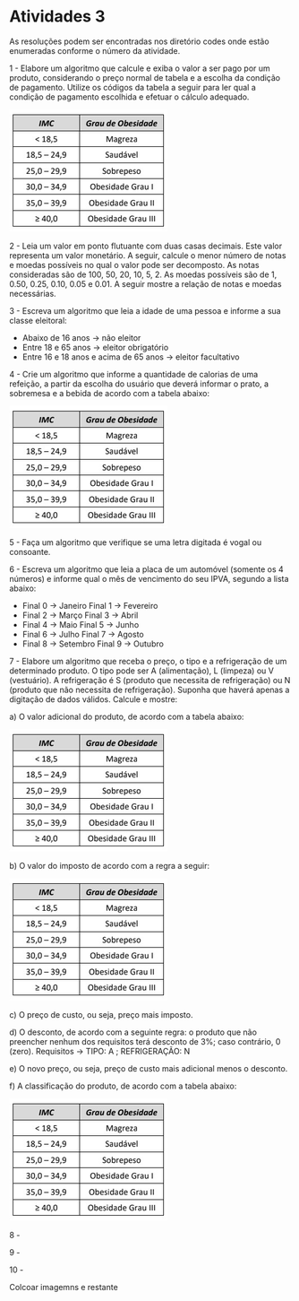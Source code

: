 <h1>Atividades 3 </h1>

<p> As resoluções podem ser encontradas nos diretório codes onde estão enumeradas conforme o número da atividade. </p>

<p>1 - Elabore um algoritmo que calcule e exiba o valor a ser pago por um produto, considerando o preço  normal de tabela e a escolha da condição de pagamento. Utilize os códigos da tabela a seguir para  ler qual a condição de pagamento escolhida e efetuar o cálculo adequado.   </p>

![alt text](https://github.com/souza10v/Exercicios-em-C/blob/main/activities2/images/03.jpg?raw=true)

<p>2 - Leia um valor em ponto flutuante com duas casas decimais. Este valor representa um valor  monetário. A seguir, calcule o menor número de notas e moedas possíveis no qual o valor pode ser  decomposto. As notas consideradas são de 100, 50, 20, 10, 5, 2. As moedas possíveis são de 1, 0.50,  0.25, 0.10, 0.05 e 0.01. A seguir mostre a relação de notas e moedas necessárias.    </p>

<p>3 - Escreva um algoritmo que leia a idade de uma pessoa e informe a sua classe eleitoral:  </p>

<ul>
  <li> Abaixo de 16 anos → não eleitor</li>
  <li> Entre 18 e 65 anos → eleitor obrigatório</li>
  <li> Entre 16 e 18 anos e acima de 65 anos → eleitor facultativo</li>
</ul>

<p>4 - Crie um algoritmo que informe a quantidade de calorias de uma refeição, a partir da escolha do  usuário que deverá informar o prato, a sobremesa e a bebida de acordo com a tabela abaixo: </p>

![alt text](https://github.com/souza10v/Exercicios-em-C/blob/main/activities2/images/03.jpg?raw=true)

<p>5 - Faça um algoritmo que verifique se uma letra digitada é vogal ou consoante. </p>

<p>6 - Escreva um algoritmo que leia a placa de um automóvel (somente os 4 números) e informe qual o  mês de vencimento do seu IPVA, segundo a lista abaixo:  </p>

<ul>
  <li> Final 0 → Janeiro Final 1 → Fevereiro </li>
  <li> Final 2 → Março Final 3 → Abril </li>
  <li> Final 4 → Maio Final 5 → Junho </li>
  <li> Final 6 → Julho Final 7 → Agosto </li>
  <li> Final 8 → Setembro Final 9 → Outubro </li>
</ul>

<p>7 - Elabore um algoritmo que receba o preço, o tipo e a refrigeração de um determinado produto. O  tipo pode ser A (alimentação), L (limpeza) ou V (vestuário). A refrigeração é S (produto que necessita  de refrigeração) ou N (produto que não necessita de refrigeração). Suponha que haverá apenas a  digitação de dados válidos. Calcule e mostre:  </p>

<p> </p>

<p> a) O valor adicional do produto, de acordo com a tabela abaixo: </p>

![alt text](https://github.com/souza10v/Exercicios-em-C/blob/main/activities2/images/03.jpg?raw=true)

<p> b) O valor do imposto de acordo com a regra a seguir:</p>

![alt text](https://github.com/souza10v/Exercicios-em-C/blob/main/activities2/images/03.jpg?raw=true)

<p> c) O preço de custo, ou seja, preço mais imposto. </p>

<p> d) O desconto, de acordo com a seguinte regra: o produto que não preencher nenhum dos requisitos terá desconto de 3%; caso contrário, 0 (zero). Requisitos → TIPO: A ; REFRIGERAÇÃO: N </p>

<p> e) O novo preço, ou seja, preço de custo mais adicional menos o desconto. </p>

<p> f) A classificação do produto, de acordo com a tabela abaixo: </p>

![alt text](https://github.com/souza10v/Exercicios-em-C/blob/main/activities2/images/03.jpg?raw=true)

<p>8 - </p>
<p>9 - </p>
<p>10 - </p>

Colcoar imagemns e restante
